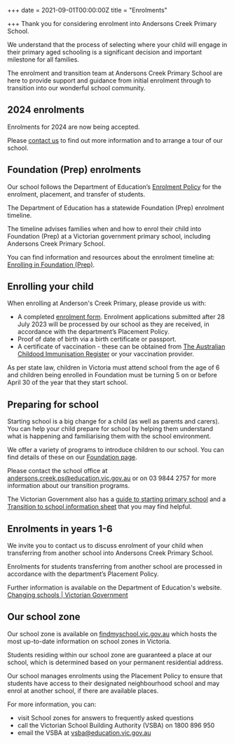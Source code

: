 +++
date = 2021-09-01T00:00:00Z
title = "Enrolments"

+++
Thank you for considering enrolment into Andersons Creek Primary School.

We understand that the process of selecting where your child will engage in their primary aged schooling is a significant decision and important milestone for all families.

The enrolment and transition team at Andersons Creek Primary School are here to provide support and guidance from initial enrolment through to transition into our wonderful school community. 

## 2024 enrolments

Enrolments for 2024 are now being accepted.

Please [contact us](/our-school/contact-us/ "Contact us") to find out more information and to arrange a tour of our school.

## Foundation (Prep) enrolments

Our school follows the Department of Education’s [Enrolment Policy](https://www2.education.vic.gov.au/pal/enrolment/policy) for the enrolment, placement, and transfer of students.

The Department of Education has a statewide Foundation (Prep) enrolment timeline.

The timeline advises families when and how to enrol their child into Foundation (Prep) at a Victorian government primary school, including Andersons Creek Primary School.

You can find information and resources about the enrolment timeline at: [Enrolling in Foundation (Prep)](https://www.vic.gov.au/enrolling-foundation-prep).

## Enrolling your child

When enrolling at Anderson's Creek Primary, please provide us with:

* A completed [enrolment form](/forms/student-enrolment/ "Enrolment form"). Enrolment applications submitted after 28 July 2023 will be processed by our school as they are received, in accordance with the department’s Placement Policy.
* Proof of date of birth via a birth certificate or passport.
* A certificate of vaccination - these can be obtained from [The Australian Childood Immunisation Register](https://www.servicesaustralia.gov.au/individuals/services/medicare/australian-immunisation-register/how-get-immunisation-history-statement "ACIR") or your vaccination provider.

As per state law, children in Victoria must attend school from the age of 6 and children being enrolled in Foundation must be turning 5 on or before April 30 of the year that they start school.

## Preparing for school

Starting school is a big change for a child (as well as parents and carers). You can help your child prepare for school by helping them understand what is happening and familiarising them with the school environment.

We offer a variety of programs to introduce children to our school. You can find details of these on our [Foundation page](/learning/foundation/ "Foundation").

Please contact the school office at [andersons.creek.ps@education.vic.gov.au](mailto:andersons.creek.ps@education.vic.gov.au) or on 03 9844 2757 for more information about our transition programs.

The Victorian Government also has a [guide to starting primary school](https://www.vic.gov.au/starting-primary-school-guide "Starting primary school guide") and a [Transition to school information sheet](https://www.education.vic.gov.au/Documents/childhood/professionals/learning/translations/English-information-sheet-transition-to-school.pdf "Transition to school information sheet") that you may find helpful.

## Enrolments in years 1-6

We invite you to contact us to discuss enrolment of your child when transferring from another school into Andersons Creek Primary School.

Enrolments for students transferring from another school are processed in accordance with the department’s Placement Policy.

Further information is available on the Department of Education's website.
[Changing schools | Victorian Government](https://www.vic.gov.au/changing-schools)

## Our school zone

Our school zone is available on [findmyschool.vic.gov.au](https://findmyschool.vic.gov.au) which hosts the most up-to-date information on school zones in Victoria.

Students residing within our school zone are guaranteed a place at our school, which is determined based on your permanent residential address.

Our school manages enrolments using the Placement Policy to ensure that students have access to their designated neighbourhood school and may enrol at another school, if there are available places.

For more information, you can:

  * visit School zones for answers to frequently asked questions
  * call the Victorian School Building Authority (VSBA) on 1800 896 950
  * email the VSBA at [vsba@education.vic.gov.au](mailto:vsba@education.vic.gov.au)
